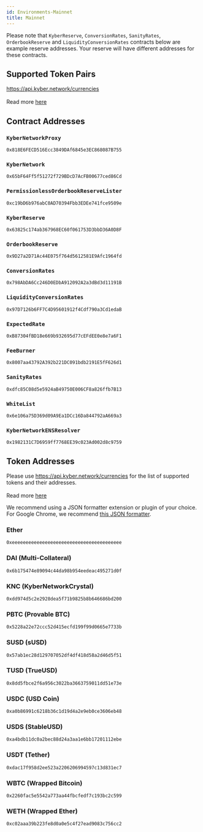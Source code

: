 ```yaml
---
id: Environments-Mainnet
title: Mainnet
---
```

[//]: # (tagline)
Please note that `KyberReserve`, `ConversionRates`, `SanityRates`, `OrderbookReserve` and `LiquidityConversionRates` contracts below are example reserve addresses. Your reserve will have different addresses for these contracts.

## Supported Token Pairs
https://api.kyber.network/currencies <br><br>
Read more [here](api_abi-restfulapi.md#currencies)

## Contract Addresses
### `KyberNetworkProxy`
`0x818E6FECD516Ecc3849DAf6845e3EC868087B755`

### `KyberNetwork`
`0x65bF64Ff5f51272f729BDcD7AcFB00677ced86Cd`

### `PermissionlessOrderbookReserveLister`
`0xc19bD6b976abC0AD70394Fbb3EDEe741fce9509e`

### `KyberReserve`
`0x63825c174ab367968EC60f061753D3bbD36A0D8F`

### `OrderbookReserve`
`0x9D27a2D71Ac44E075f764d5612581E9Afc1964fd`

### `ConversionRates`
`0x798AbDA6Cc246D0EDbA912092A2a3dBd3d11191B`

### `LiquidityConversionRates`
`0x97D7126b6FF7C4D95601912f4Cdf790a3Cd1edaB`

### `ExpectedRate`
`0xB87304fBD18e669b932695d77cEFdEE0e8e7a6F1`

### `FeeBurner`
`0x8007aa43792A392b221DC091bdb2191E5fF626d1`

### `SanityRates`
`0xdfc85C08d5e5924aB49750E006CF8a826ffb7B13`

### `WhiteList`
`0x6e106a75D369d09A9Ea1DCc16Da844792aA669a3`

### `KyberNetworkENSResolver`
`0x1982131C7D6959ff7768EE39c023Ad002d8c9759`

## Token Addresses
Please use https://api.kyber.network/currencies for the list of supported tokens and their addresses. <br><br>
Read more [here](api_abi-restfulapi.md#currencies)

We recommend using a JSON formatter extension or plugin of your choice. For Google Chrome, we recommend [this JSON formatter](https://chrome.google.com/webstore/detail/json-formatter/bcjindcccaagfpapjjmafapmmgkkhgoa).


### Ether
`0xeeeeeeeeeeeeeeeeeeeeeeeeeeeeeeeeeeeeeeee`

### DAI (Multi-Collateral)
`0x6b175474e89094c44da98b954eedeac495271d0f`

### KNC (KyberNetworkCrystal)
`0xdd974d5c2e2928dea5f71b9825b8b646686bd200`

### PBTC (Provable BTC)
`0x5228a22e72ccc52d415ecfd199f99d0665e7733b`

### SUSD (sUSD)
`0x57ab1ec28d129707052df4df418d58a2d46d5f51`

### TUSD (TrueUSD)
`0x8dd5fbce2f6a956c3022ba3663759011dd51e73e`

### USDC (USD Coin)
`0xa0b86991c6218b36c1d19d4a2e9eb0ce3606eb48`

### USDS (StableUSD)
`0xa4bdb11dc0a2bec88d24a3aa1e6bb17201112ebe`

### USDT (Tether)
`0xdac17f958d2ee523a2206206994597c13d831ec7`

### WBTC (Wrapped Bitcoin)
`0x2260fac5e5542a773aa44fbcfedf7c193bc2c599`

### WETH (Wrapped Ether)
`0xc02aaa39b223fe8d0a0e5c4f27ead9083c756cc2`